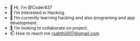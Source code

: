 - 👋 Hi, I’m @Coder837
- 👀 I’m interested in Hacking.
- 🌱 I’m currently learning hacking and also programing and app development.
- 💞️ I’m looking to collaborate on project.
- 📫 How to reach me rsakthii007@gmail.com

<!---
Coder837/Coder837 is a ✨ special ✨ repository because its `README.md` (this file) appears on your GitHub profile.
You can click the Preview link to take a look at your changes.
--->
